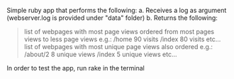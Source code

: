 Simple ruby app that performs the following:
a. Receives a log as argument (webserver.log is provided under "data" folder)
b. Returns the following:
> list of webpages with most page views ordered from most pages views to less page views
e.g.: /home 90 visits /index 80 visits etc...
> list of webpages with most unique page views also ordered
e.g.: /about/2 8 unique views /index 5 unique views etc...

In order to test the app, run rake in the terminal
